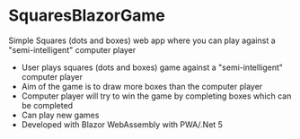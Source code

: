 # SquaresBlazorGame

Simple Squares (dots and boxes) web app where you can play against a "semi-intelligent" computer player

* User plays squares (dots and boxes) game against a "semi-intelligent" computer player
* Aim of the game is to draw more boxes than the computer player
* Computer player will try to win the game by completing boxes which can be completed
* Can play new games
* Developed with Blazor WebAssembly with PWA/.Net 5

